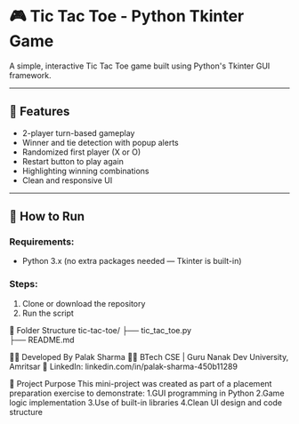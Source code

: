 # 🎮 Tic Tac Toe - Python Tkinter Game

A simple, interactive Tic Tac Toe game built using Python's Tkinter GUI framework.

---

## 🔹 Features

- 2-player turn-based gameplay
- Winner and tie detection with popup alerts
- Randomized first player (X or O)
- Restart button to play again
- Highlighting winning combinations
- Clean and responsive UI

---

## 🚀 How to Run

### Requirements:
- Python 3.x (no extra packages needed — Tkinter is built-in)

### Steps:
1. Clone or download the repository
2. Run the script

📁 Folder Structure
tic-tac-toe/
├── tic_tac_toe.py        
├── README.md

👨‍💻 Developed By
Palak Sharma
🧑‍💻 BTech CSE | Guru Nanak Dev University, Amritsar
🔗 LinkedIn: linkedin.com/in/palak-sharma-450b11289

📌 Project Purpose
This mini-project was created as part of a placement preparation exercise to demonstrate:
1.GUI programming in Python
2.Game logic implementation
3.Use of built-in libraries
4.Clean UI design and code structure





